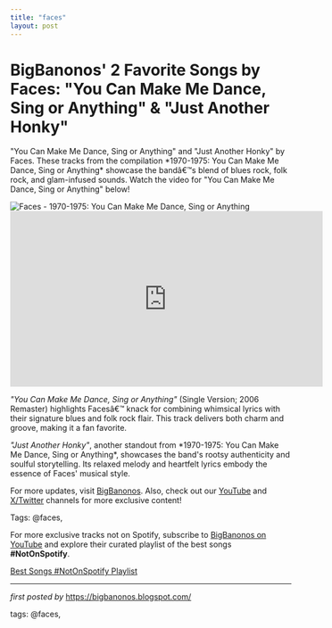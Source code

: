 ```yaml
---
title: "faces"
layout: post
---
```

<!-- Title of the Post -->
<h1 >BigBanonos' 2 Favorite Songs by Faces: "You Can Make Me Dance, Sing or Anything" & "Just Another Honky"</h1> <!-- Introductory Text -->
<p >"You Can Make Me Dance, Sing or Anything" and "Just Another Honky" by Faces. These tracks from the compilation *1970-1975: You Can Make Me Dance, Sing or Anything* showcase the bandâ€™s blend of blues rock, folk rock, and glam-infused sounds. Watch the video for "You Can Make Me Dance, Sing or Anything" below!</p> <!-- Featured Image -->
<div > <img src="https://i.scdn.co/image/ab67616d00001e027afedd0d305b4a793e4dcad1" alt="Faces - 1970-1975: You Can Make Me Dance, Sing or Anything">
</div> <!-- YouTube Video Embed for "You Can Make Me Dance, Sing or Anything" -->
<div > <iframe width="560" height="315" src="https://www.youtube.com/embed/placeholder" title="Faces - You Can Make Me Dance, Sing or Anything" frameborder="0" allowfullscreen></iframe>
</div> <!-- Song Information -->
<div > <p><em>"You Can Make Me Dance, Sing or Anything"</em> (Single Version; 2006 Remaster) highlights Facesâ€™ knack for combining whimsical lyrics with their signature blues and folk rock flair. This track delivers both charm and groove, making it a fan favorite.</p> <p><em>"Just Another Honky"</em>, another standout from *1970-1975: You Can Make Me Dance, Sing or Anything*, showcases the band's rootsy authenticity and soulful storytelling. Its relaxed melody and heartfelt lyrics embody the essence of Faces' musical style.</p>
</div> <!-- Footer Links -->
<div > <p>For more updates, visit <a href="https://bigbanonos.blogspot.com/" target="_blank">BigBanonos</a>. Also, check out our <a href="https://www.youtube.com/@BigBanonos" target="_blank">YouTube</a> and <a href="https://x.com/bigbanonos" target="_blank">X/Twitter</a> channels for more exclusive content!</p>
</div> <!-- Tags -->
<p >Tags: @faces,</p>


<!--Subscribe and Playlist Links-->
<div>
    <p>For more exclusive tracks not on Spotify, subscribe to <a href="https://www.youtube.com/@BigBanonos" target="_blank">BigBanonos on YouTube</a> and explore their curated playlist of the best songs <strong>#NotOnSpotify</strong>.</p>
    <p><a href="https://www.youtube.com/playlist?list=PLtuNtuTatqI0kFahUCbtbfenC_ET5O_tr" target="_blank">Best Songs #NotOnSpotify Playlist<br /></a></p></div>

<hr />

<p><em>first posted by</em> <a href="https://bigbanonos.blogspot.com/" rel="noopener" target="_new">https://bigbanonos.blogspot.com/</a></p>

<p>tags: @faces,</p>
